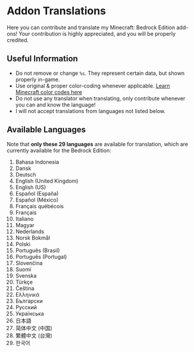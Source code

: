 # Addon Translations
Here you can contribute and translate my Minecraft: Bedrock Edition add-ons! 
Your contribution is highly appreciated, and you will be properly credited.

## Useful Information
- Do not remove or change `%s`. They represent certain data, but shown properly in-game. 
- Use original & proper color-coding whenever applicable. [Learn Minecraft color codes here](https://www.colorschemer.com/minecraft-color-codes/)
- Do not use any translator when translating, only contribute whenever you can and know the language!
- I will not accept translations from languages not listed below.

## Available Languages
Note that **only these 29 languages** are available for translation, which are currently available for the Bedrock Edition:
1. Bahasa Indonesia
2. Dansk
3. Deutsch
4. English (United Kingdom)
5. English (US)
6. Español (España)
7. Español (México)
8. Français québécois
9. Français
10. Italiano
11. Magyar
12. Nederlands
13. Norsk Bokmål
14. Polski
15. Português (Brasil)
16. Português (Portugal)
17. Slovenčina
18. Suomi
19. Svenska
20. Türkçe
21. Čeština
22. Ελληνικά
23. Български
24. Русский
25. Українська
26. 日本語
27. 简体中文 (中国)
28. 繁體中文 (台灣)
29. 한국어
